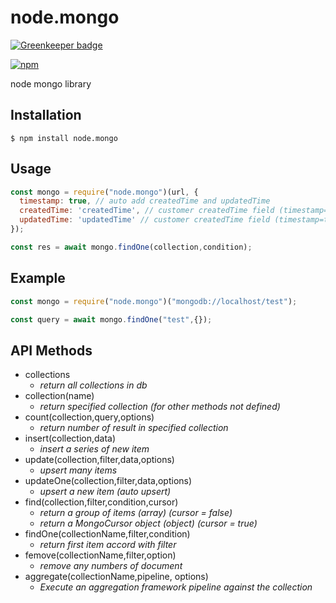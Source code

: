 # node.mongo

[![Greenkeeper badge](https://badges.greenkeeper.io/yeliex/node.mongo.svg)](https://greenkeeper.io/)

[![npm](https://img.shields.io/npm/v/node.mongo.svg?style=flat-square)](https://www.npmjs.com/package/node.mongo)

node mongo library

## Installation
```
$ npm install node.mongo
```

## Usage
```js
const mongo = require("node.mongo")(url, {
  timestamp: true, // auto add createdTime and updatedTime 
  createdTime: 'createdTime', // customer createdTime field (timestamp=true)
  updatedTime: 'updatedTime' // customer createdTime field (timestamp=true)
});

const res = await mongo.findOne(collection,condition);
```

## Example
```js
const mongo = require("node.mongo")("mongodb://localhost/test");

const query = await mongo.findOne("test",{});
```

## API Methods

- collections
    - *return all collections in db*
- collection(name)
    - *return specified  collection (for other methods not defined)*
- count(collection,query,options)
    - *return number of result in specified collection*
- insert(collection,data)
    - *insert a series of new item*
- update(collection,filter,data,options)
    - *upsert many items*
- updateOne(collection,filter,data,options)
    - *upsert a new item (auto upsert)*
- find(collection,filter,condition,cursor)
    - *return a group of items (array) (cursor = false)*
    - *return a MongoCursor object (object) (cursor = true)*
- findOne(collectionName,filter,condition)
    - *return first item accord with filter*
- femove(collectionName,filter,option)
    - *remove any numbers of document*
- aggregate(collectionName,pipeline, options)
    - *Execute an aggregation framework pipeline against the collection*